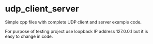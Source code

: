 # udp_client_server
Simple cpp files with complete UDP client and server example code.


For purpose of testing project use loopback IP address 127.0.0.1 but it is easy to change in code.
